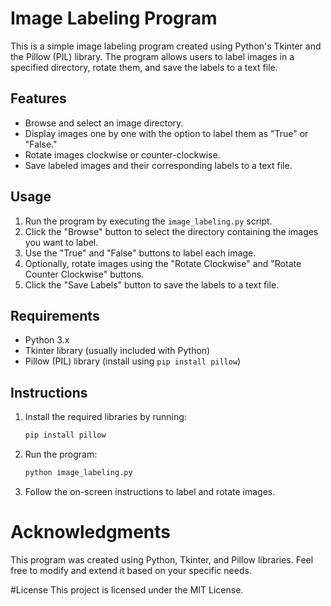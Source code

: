 # Image Labeling Program

This is a simple image labeling program created using Python's Tkinter and the Pillow (PIL) library. The program allows users to label images in a specified directory, rotate them, and save the labels to a text file.

## Features

- Browse and select an image directory.
- Display images one by one with the option to label them as "True" or "False."
- Rotate images clockwise or counter-clockwise.
- Save labeled images and their corresponding labels to a text file.

## Usage

1. Run the program by executing the `image_labeling.py` script.
2. Click the "Browse" button to select the directory containing the images you want to label.
3. Use the "True" and "False" buttons to label each image.
4. Optionally, rotate images using the "Rotate Clockwise" and "Rotate Counter Clockwise" buttons.
5. Click the "Save Labels" button to save the labels to a text file.

## Requirements

- Python 3.x
- Tkinter library (usually included with Python)
- Pillow (PIL) library (install using `pip install pillow`)

## Instructions

1. Install the required libraries by running:

   ```bash
   pip install pillow

2. Run the program:

   ```bash
   python image_labeling.py

3. Follow the on-screen instructions to label and rotate images.

# Acknowledgments
This program was created using Python, Tkinter, and Pillow libraries. Feel free to modify and extend it based on your specific needs.

#License
This project is licensed under the MIT License.
